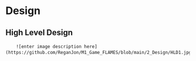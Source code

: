 # Design
## High Level Design
        ![enter image description here](https://github.com/ReganJon/M1_Game_FLAMES/blob/main/2_Design/HLD1.jpg)
